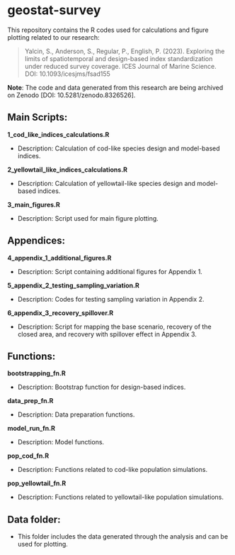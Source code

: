 # geostat-survey
This repository contains the R codes used for calculations and figure plotting related to our research:

> Yalcin, S., Anderson, S., Regular, P., English, P. (2023). Exploring the limits of spatiotemporal and design-based index standardization under reduced survey coverage. ICES Journal of Marine Science. DOI: 10.1093/icesjms/fsad155

**Note**: The code and data generated from this research are being archived on Zenodo [DOI: 10.5281/zenodo.8326526].

## Main Scripts:

**1_cod_like_indices_calculations.R**
  - Description: Calculation of cod-like species design and model-based indices.

**2_yellowtail_like_indices_calculations.R**
  - Description: Calculation of yellowtail-like species design and model-based indices.

**3_main_figures.R**
   - Description: Script used for main figure plotting.

## Appendices:

**4_appendix_1_additional_figures.R**
  - Description: Script containing additional figures for Appendix 1.

**5_appendix_2_testing_sampling_variation.R**
  - Description: Codes for testing sampling variation in Appendix 2.

**6_appendix_3_recovery_spillover.R**
  - Description: Script for mapping the base scenario, recovery of the closed area, and recovery with spillover effect in Appendix 3.
 
## Functions:

**bootstrapping_fn.R**
  - Description: Bootstrap function for design-based indices.

**data_prep_fn.R**
  - Description: Data preparation functions.

**model_run_fn.R**
  - Description: Model functions.

**pop_cod_fn.R**
  - Description: Functions related to cod-like population simulations.
 
**pop_yellowtail_fn.R**
  - Description: Functions related to yellowtail-like population simulations.
 
## Data folder:
  - This folder includes the data generated through the analysis and can be used for plotting.
